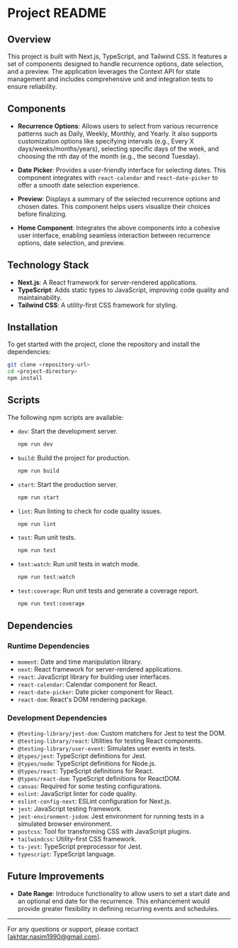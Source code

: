 <!-- This is a [Next.js](https://nextjs.org) project bootstrapped with [`create-next-app`](https://nextjs.org/docs/app/api-reference/cli/create-next-app).

## Getting Started

First, run the development server:

```bash
npm run dev
# or
yarn dev
# or
pnpm dev
# or
bun dev
```

Open [http://localhost:3000](http://localhost:3000) with your browser to see the result.

You can start editing the page by modifying `app/page.tsx`. The page auto-updates as you edit the file.

This project uses [`next/font`](https://nextjs.org/docs/app/building-your-application/optimizing/fonts) to automatically optimize and load [Geist](https://vercel.com/font), a new font family for Vercel.

## Learn More

To learn more about Next.js, take a look at the following resources:

- [Next.js Documentation](https://nextjs.org/docs) - learn about Next.js features and API.
- [Learn Next.js](https://nextjs.org/learn) - an interactive Next.js tutorial.

You can check out [the Next.js GitHub repository](https://github.com/vercel/next.js) - your feedback and contributions are welcome!

## Deploy on Vercel

The easiest way to deploy your Next.js app is to use the [Vercel Platform](https://vercel.com/new?utm_medium=default-template&filter=next.js&utm_source=create-next-app&utm_campaign=create-next-app-readme) from the creators of Next.js.

Check out our [Next.js deployment documentation](https://nextjs.org/docs/app/building-your-application/deploying) for more details. -->

# Project README

## Overview

This project is built with Next.js, TypeScript, and Tailwind CSS. It features a set of components designed to handle recurrence options, date selection, and a preview. The application leverages the Context API for state management and includes comprehensive unit and integration tests to ensure reliability.

## Components

- **Recurrence Options**: Allows users to select from various recurrence patterns such as Daily, Weekly, Monthly, and Yearly. It also supports customization options like specifying intervals (e.g., Every X days/weeks/months/years), selecting specific days of the week, and choosing the nth day of the month (e.g., the second Tuesday).

- **Date Picker**: Provides a user-friendly interface for selecting dates. This component integrates with `react-calendar` and `react-date-picker` to offer a smooth date selection experience.

- **Preview**: Displays a summary of the selected recurrence options and chosen dates. This component helps users visualize their choices before finalizing.

- **Home Component**: Integrates the above components into a cohesive user interface, enabling seamless interaction between recurrence options, date selection, and preview.

## Technology Stack

- **Next.js**: A React framework for server-rendered applications.
- **TypeScript**: Adds static types to JavaScript, improving code quality and maintainability.
- **Tailwind CSS**: A utility-first CSS framework for styling.

## Installation

To get started with the project, clone the repository and install the dependencies:

```bash
git clone <repository-url>
cd <project-directory>
npm install
```

## Scripts

The following npm scripts are available:

- `dev`: Start the development server.

  ```bash
  npm run dev
  ```

- `build`: Build the project for production.

  ```bash
  npm run build
  ```

- `start`: Start the production server.

  ```bash
  npm run start
  ```

- `lint`: Run linting to check for code quality issues.

  ```bash
  npm run lint
  ```

- `test`: Run unit tests.

  ```bash
  npm run test
  ```

- `test:watch`: Run unit tests in watch mode.

  ```bash
  npm run test:watch
  ```

- `test:coverage`: Run unit tests and generate a coverage report.
  ```bash
  npm run test:coverage
  ```

## Dependencies

### Runtime Dependencies

- `moment`: Date and time manipulation library.
- `next`: React framework for server-rendered applications.
- `react`: JavaScript library for building user interfaces.
- `react-calendar`: Calendar component for React.
- `react-date-picker`: Date picker component for React.
- `react-dom`: React's DOM rendering package.

### Development Dependencies

- `@testing-library/jest-dom`: Custom matchers for Jest to test the DOM.
- `@testing-library/react`: Utilities for testing React components.
- `@testing-library/user-event`: Simulates user events in tests.
- `@types/jest`: TypeScript definitions for Jest.
- `@types/node`: TypeScript definitions for Node.js.
- `@types/react`: TypeScript definitions for React.
- `@types/react-dom`: TypeScript definitions for ReactDOM.
- `canvas`: Required for some testing configurations.
- `eslint`: JavaScript linter for code quality.
- `eslint-config-next`: ESLint configuration for Next.js.
- `jest`: JavaScript testing framework.
- `jest-environment-jsdom`: Jest environment for running tests in a simulated browser environment.
- `postcss`: Tool for transforming CSS with JavaScript plugins.
- `tailwindcss`: Utility-first CSS framework.
- `ts-jest`: TypeScript preprocessor for Jest.
- `typescript`: TypeScript language.

## Future Improvements

- **Date Range**: Introduce functionality to allow users to set a start date and an optional end date for the recurrence. This enhancement would provide greater flexibility in defining recurring events and schedules.

---

For any questions or support, please contact [akhtar.nasim1990@gmail.com].
